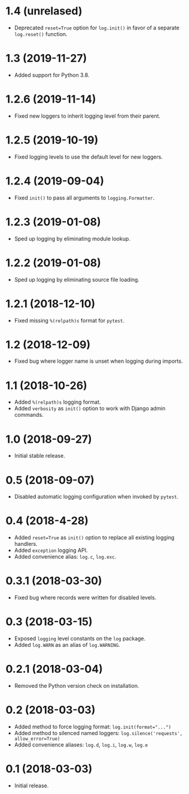 # 1.4 (unrelased)

- Deprecated `reset=True` option for `log.init()` in favor of a separate `log.reset()` function.

# 1.3 (2019-11-27)

- Added support for Python 3.8.

# 1.2.6 (2019-11-14)

- Fixed new loggers to inherit logging level from their parent.

# 1.2.5 (2019-10-19)

- Fixed logging levels to use the default level for new loggers.

# 1.2.4 (2019-09-04)

- Fixed `init()` to pass all arguments to `logging.Formatter`.

# 1.2.3 (2019-01-08)

- Sped up logging by eliminating module lookup.

# 1.2.2 (2019-01-08)

- Sped up logging by eliminating source file loading.

# 1.2.1 (2018-12-10)

- Fixed missing `%(relpath)s` format for `pytest`.

# 1.2 (2018-12-09)

- Fixed bug where logger name is unset when logging during imports.

# 1.1 (2018-10-26)

- Added `%(relpath)s` logging format.
- Added `verbosity` as `init()` option to work with Django admin commands.

# 1.0 (2018-09-27)

- Initial stable release.

# 0.5 (2018-09-07)

- Disabled automatic logging configuration when invoked by `pytest`.

# 0.4 (2018-4-28)

- Added `reset=True` as `init()` option to replace all existing logging handlers.
- Added `exception` logging API.
- Added convenience alias: `log.c`, `log.exc`.

# 0.3.1 (2018-03-30)

- Fixed bug where records were written for disabled levels.

# 0.3 (2018-03-15)

- Exposed `logging` level constants on the `log` package.
- Added `log.WARN` as an alias of `log.WARNING`.

# 0.2.1 (2018-03-04)

- Removed the Python version check on installation.

# 0.2 (2018-03-03)

- Added method to force logging format: `log.init(format="...")`
- Added method to silenced named loggers: `log.silence('requests', allow_error=True)`
- Added convenience aliases: `log.d`, `log.i`, `log.w`, `log.e`

# 0.1 (2018-03-03)

- Initial release.
